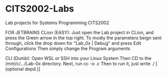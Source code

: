 # CITS2002-Labs
Lab projects for Systems Programming CITS2002

FOR JETBRAINS CLion (EASY):
Just open the Lab project in CLion, and press the Green arrow in the top right.
To modiy the parameters beign sent through, click the drop down for "Lab_0x | Debug" and press Edit Configurations
Then simply change the Program arguments

CLI (Dumb):
Open WSL or SSH into your Linux System
Then CD to the /mnt/c/.../Lab-0x directory.
Next, run cc -o <name> <file>.c
Then to run it, just write ./<name> [<parameters> (optional depd.)]

